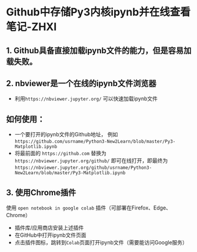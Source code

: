 # Github中存储Py3内核ipynb并在线查看笔记-ZHXI

## 1. Github具备直接加载ipynb文件的能力，但是容易加载失败。

## 2. nbviewer是一个在线的ipynb文件浏览器
- 利用`https://nbviewer.jupyter.org/` 可以快速加载ipynb文件

## 如何使用： 
- 一个要打开的ipynb文件的Github地址， 例如 `https://github.com/usrname/Python3-New2Learn/blob/master/Py3-Matplotlib.ipynb`
- 将最前面的 `https://github.com` 替换为 `https://nbviewer.jupyter.org/github/` 即可在线打开，即最终为`https://nbviewer.jupyter.org/github/usrname/Python3-New2Learn/blob/master/Py3-Matplotlib.ipynb`

## 3. 使用Chrome插件
使用 `open notebook in google colab` 插件（可部署在Firefox、Edge、Chrome）
- 插件库/应用商店安装上述插件
- 在GitHub中打开ipynb文件页面
- 点击插件图标，跳转到`Colab`页面打开ipynb文件（需要能访问Google服务）

